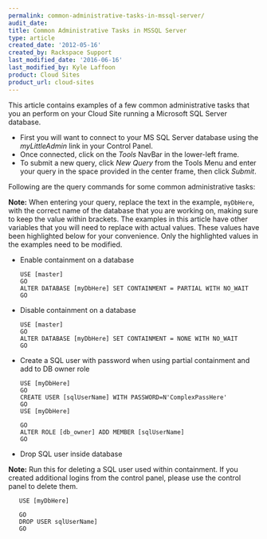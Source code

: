 ```yaml
---
permalink: common-administrative-tasks-in-mssql-server/
audit_date:
title: Common Administrative Tasks in MSSQL Server
type: article
created_date: '2012-05-16'
created_by: Rackspace Support
last_modified_date: '2016-06-16'
last_modified_by: Kyle Laffoon
product: Cloud Sites
product_url: cloud-sites
---
```


This article contains examples of a few common administrative tasks that
you an perform on your Cloud Site running a Microsoft SQL Server
database.

- First you will want to connect to your MS SQL Server database using the *myLittleAdmin* link in your Control Panel.
- Once connected, click on the *Tools* NavBar in the lower-left frame.
- To submit a new query, click *New Query* from the Tools Menu and enter your query in the space provided in the center frame, then click *Submit*.

Following are the query commands for some common administrative tasks:

**Note:** When entering your query, replace the text in the
example, `myDbHere`, with the
correct name of the database that you are working on, making sure to
keep the value within brackets. The examples in this article have other
variables that you will need to replace with actual values. These
values have been highlighted below for your convenience. Only the
highlighted values in the examples need to be modified.

-  Enable containment on a database

       USE [master]
       GO
       ALTER DATABASE [myDbHere] SET CONTAINMENT = PARTIAL WITH NO_WAIT
       GO

-  Disable containment on a database

       USE [master]
       GO
       ALTER DATABASE [myDbHere] SET CONTAINMENT = NONE WITH NO_WAIT
       GO

-  Create a SQL user with password when using partial containment and add to DB owner role

       USE [myDbHere]
       GO
       CREATE USER [sqlUserName] WITH PASSWORD=N'ComplexPassHere'
       GO
       USE [myDbHere]

       GO
       ALTER ROLE [db_owner] ADD MEMBER [sqlUserName]
       GO

-  Drop SQL user inside database

  **Note:** Run this for deleting a SQL user used within containment. If
you created additional logins from the control panel, please use the
control panel to delete them.

       USE [myDbHere]

       GO
       DROP USER sqlUserName]
       GO
